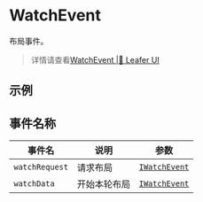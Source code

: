 # WatchEvent
布局事件。

> 详情请查看[WatchEvent |🌿 Leafer UI](https://www.leaferjs.com/ui/guide/event/basic/Watch.html)

## 示例

<script setup lang="ts">
import code from './index.vue?raw'
</script>

<Repl :code="code"  />

## 事件名称

[IWatchEvent-url]: https://www.leaferjs.com/ui/api/interfaces/IWatchEvent.html

| 事件名  | 说明 | 参数 |
| --- | --- | --- |
| `watchRequest` | 请求布局 | [`IWatchEvent`][IWatchEvent-url] |
| `watchData` | 开始本轮布局 | [`IWatchEvent`][IWatchEvent-url] |
